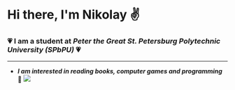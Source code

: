 # Hi there, I'm Nikolay :v:
### :heartpulse: I am a student at *Peter the Great St. Petersburg Polytechnic University (SPbPU)* :heartpulse:
____
 + ***I am interested in reading books, computer games and programming*** :runner:
![](https://ru.pinterest.com/pin/116530709096071044/)
